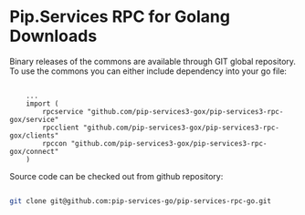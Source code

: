 # Pip.Services RPC for Golang Downloads

Binary releases of the commons are available through GIT global repository. 
To use the commons you can either include dependency into your go file:

```golang

    ...
    import (
        rpcservice "github.com/pip-services3-gox/pip-services3-rpc-gox/service"
        rpcclient "github.com/pip-services3-gox/pip-services3-rpc-gox/clients"
        rpccon "github.com/pip-services3-gox/pip-services3-rpc-gox/connect"
    )

``` 

Source code can be checked out from github repository:

```bash

git clone git@github.com:pip-services-go/pip-services-rpc-go.git

```